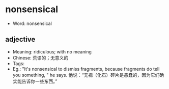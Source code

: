 # nonsensical

- Word: nonsensical

## adjective

- Meaning: ridiculous; with no meaning
- Chinese: 荒谬的；无意义的
- Tags: 
- Eg.: "It's nonsensical to dismiss fragments, because fragments do tell you something, " he says. 他说：“无视（化石）碎片是愚蠢的，因为它们确实能告诉你一些东西。”

